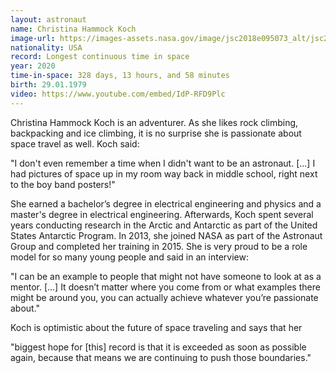 ```yaml
---
layout: astronaut
name: Christina Hammock Koch
image-url: https://images-assets.nasa.gov/image/jsc2018e095073_alt/jsc2018e095073_alt~medium.jpg
nationality: USA
record: Longest continuous time in space
year: 2020
time-in-space: 328 days, 13 hours, and 58 minutes
birth: 29.01.1979
video: https://www.youtube.com/embed/IdP-RFD9Plc
---
```


Christina Hammock Koch is an adventurer. As she likes rock climbing, backpacking and ice climbing, it is no surprise she is passionate about space travel as well. Koch said:


<div class="quotes">
"I don't even remember a time when I didn't want to be an astronaut. [...] I had pictures of space up in my room way back in middle school, right next to the boy band posters!"
</div>


She earned a bachelor’s degree in electrical engineering and physics and a master's degree in electrical engineering. Afterwards, Koch spent several years  conducting research in the Arctic and Antarctic as part of the United States Antarctic Program. In 2013, she joined NASA as part of the Astronaut Group and completed her training in 2015. She is very proud to be a role model for so many young people and said in an interview:


<div class="quotes">
"I can be an example to people that might not have someone to look at as a mentor. [...] It doesn’t matter where you come from or what examples there might be around you, you can actually achieve whatever you’re passionate about."
</div>

Koch is optimistic about the future of space traveling and says that her

<div class="quotes">
"biggest hope for [this] record is that it is exceeded as soon as possible again, because that means we are continuing to push those boundaries."
</div>
